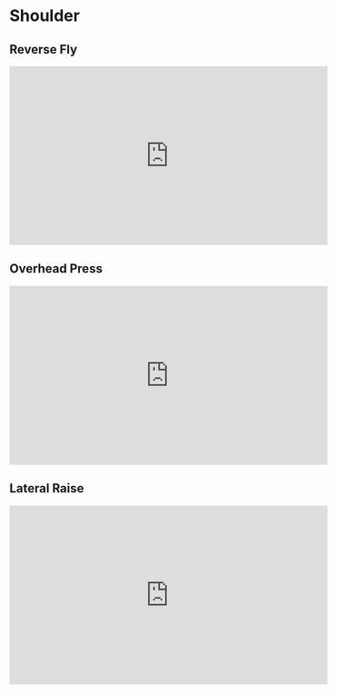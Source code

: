 # Shoulder

## Reverse Fly

<iframe width="560" height="315" src="https://www.youtube.com/embed/5YK4bgzXDp0?si=0Z-A2vkKZNe4q4nV" title="YouTube video player" frameborder="0" allow="accelerometer; autoplay; clipboard-write; encrypted-media; gyroscope; picture-in-picture; web-share" referrerpolicy="strict-origin-when-cross-origin" allowfullscreen></iframe>

## Overhead Press

<iframe width="560" height="315" src="https://www.youtube.com/embed/WvLMauqrnK8?si=AQfGBqiwyGuuI7I2" title="YouTube video player" frameborder="0" allow="accelerometer; autoplay; clipboard-write; encrypted-media; gyroscope; picture-in-picture; web-share" referrerpolicy="strict-origin-when-cross-origin" allowfullscreen></iframe>

## Lateral Raise

<iframe width="560" height="315" src="https://www.youtube.com/embed/OuG1smZTsQQ?si=R4f1Rcz_rk1HyBCg" title="YouTube video player" frameborder="0" allow="accelerometer; autoplay; clipboard-write; encrypted-media; gyroscope; picture-in-picture; web-share" referrerpolicy="strict-origin-when-cross-origin" allowfullscreen></iframe>